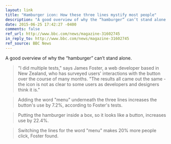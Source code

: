 ```yaml
---
layout: link
title: "Hamburger icon: How these three lines mystify most people"
description: "A good overview of why the “hamburger” can’t stand alone."
date: 2015-06-25 17:42:27 -0400
comments: false
ref_url: http://www.bbc.com/news/magazine-31602745
in_reply_to: http://www.bbc.com/news/magazine-31602745
ref_source: BBC News
---
```


A good overview of why the “hamburger” can’t stand alone.

> "I did multiple tests," says James Foster, a web developer based in New Zealand, who has surveyed users' interactions with the button over the course of many months. "The results all came out the same - the icon is not as clear to some users as developers and designers think it is."

> Adding the word "menu" underneath the three lines increases the button's use by 7.2%, according to Foster's tests.

> Putting the hamburger inside a box, so it looks like a button, increases use by 22.4%.

> Switching the lines for the word "menu" makes 20% more people click, Foster found.